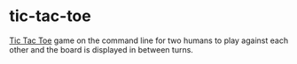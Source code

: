 # tic-tac-toe
[Tic Tac Toe](https://www.theodinproject.com/lessons/ruby-tic-tac-toe) 
game on the command line for two humans to play against each other and the
board is displayed in between turns.
